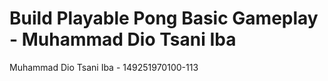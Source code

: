 # Build Playable Pong Basic Gameplay - Muhammad Dio Tsani Iba
Muhammad Dio Tsani Iba - 149251970100-113
